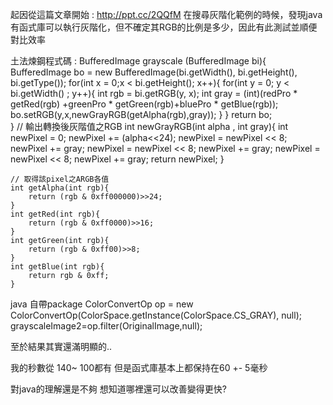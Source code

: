起因從這篇文章開始 : http://ppt.cc/2QQfM
在搜尋灰階化範例的時候，發現java有函式庫可以執行灰階化，但不確定其RGB的比例是多少，因此有此測試並順便對比效率

土法煉鋼程式碼 : 
BufferedImage grayscale (BufferedImage bi){
    BufferedImage bo = new BufferedImage(bi.getWidth(), bi.getHeight(), bi.getType());
        for(int x = 0;x < bi.getHeight(); x++){
            for(int y = 0; y < bi.getWidth() ; y++){
                int rgb = bi.getRGB(y, x);
                int gray = (int)(redPro * getRed(rgb) +greenPro * getGreen(rgb)+bluePro * getBlue(rgb));
                bo.setRGB(y,x,newGrayRGB(getAlpha(rgb),gray));
            }
        }
    return bo;                
}
// 輸出轉換後灰階值之RGB
    int newGrayRGB(int alpha , int gray){
        int newPixel = 0; 
        newPixel += (alpha<<24); 
        newPixel = newPixel << 8; 
        newPixel += gray; 
        newPixel = newPixel << 8; 
        newPixel += gray; 
        newPixel = newPixel << 8; 
        newPixel += gray; 
        return newPixel; 
    }
        
    // 取得該pixel之ARGB各值 
    int getAlpha(int rgb){
        return (rgb & 0xff000000)>>24;
    }
    int getRed(int rgb){
        return (rgb & 0xff0000)>>16;
    }
    int getGreen(int rgb){
        return (rgb & 0xff00)>>8;
    }
    int getBlue(int rgb){
        return rgb & 0xff;
    }
  
java 自帶package
 ColorConvertOp op = new ColorConvertOp(ColorSpace.getInstance(ColorSpace.CS_GRAY), null);
   grayscaleImage2=op.filter(OriginalImage,null);

至於結果其實還滿明顯的..


我的秒數從 140~ 100都有
但是函式庫基本上都保持在60 +- 5毫秒

對java的理解還是不夠
想知道哪裡還可以改善變得更快?

